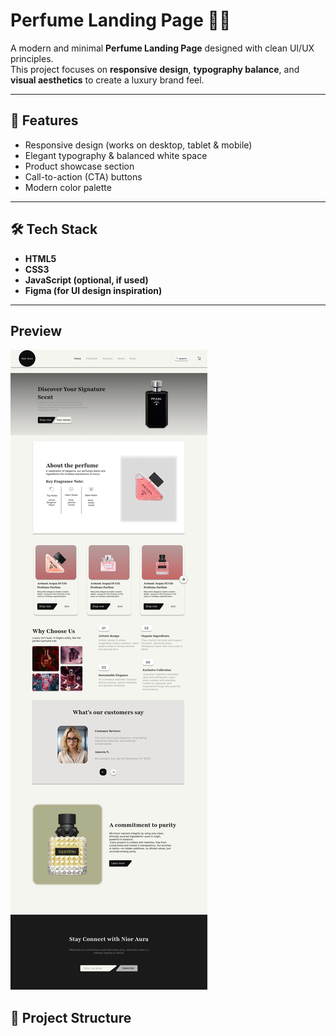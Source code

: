 # Perfume Landing Page 🌸✨  

A modern and minimal **Perfume Landing Page** designed with clean UI/UX principles.  
This project focuses on **responsive design**, **typography balance**, and **visual aesthetics** to create a luxury brand feel.  

---

## 🚀 Features  
- Responsive design (works on desktop, tablet & mobile)  
- Elegant typography & balanced white space  
- Product showcase section  
- Call-to-action (CTA) buttons  
- Modern color palette  

---

## 🛠️ Tech Stack  
- **HTML5**  
- **CSS3**  
- **JavaScript (optional, if used)**  
- **Figma (for UI design inspiration)**  

---
## Preview

![Landing Page Screenshot](./screenshoot.png)


## 📂 Project Structure  
